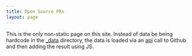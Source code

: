 ```yaml
---
title: Open Source PRs
layout: page
---
```


This is the only non-static page on this site. Instead of data be being hardcode in the [_data]() directory, the data is loaded via an [api](https://api.github.com/search/issues?q=author%3ARamVasuthevan+-owner%3ARamVasuthevan+-repo%3Akyleyarwood%2Fmonte-carlo-chess+-owner%3Alearn-co-students+-owner%3ACP317-SnapChef+type:pr) call to Github and then adding the result using JS.

<script>
	
</script>
